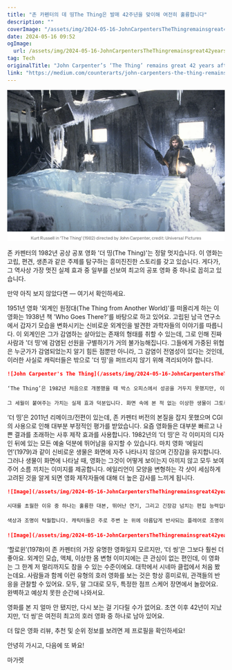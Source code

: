 ```yaml
---
title: "존 카펜터의 데 띵The Thing은 발매 42주년을 맞이해 여전히 훌륭합니다"
description: ""
coverImage: "/assets/img/2024-05-16-JohnCarpentersTheThingremainsgreat42yearsafteritsrelease_0.png"
date: 2024-05-16 09:52
ogImage: 
  url: /assets/img/2024-05-16-JohnCarpentersTheThingremainsgreat42yearsafteritsrelease_0.png
tag: Tech
originalTitle: "John Carpenter’s ‘The Thing’ remains great 42 years after its release"
link: "https://medium.com/counterarts/john-carpenters-the-thing-remains-great-42-years-after-its-release-8ba26b215a75"
---
```



![image](/assets/img/2024-05-16-JohnCarpentersTheThingremainsgreat42yearsafteritsrelease_0.png)

존 카펜터의 1982년 공상 공포 영화 '더 띵(The Thing)'는 정말 멋지습니다. 이 영화는 고립, 편견, 생존과 같은 주제를 탐구하는 흥미진진한 스토리를 갖고 있습니다. 게다가, 그 역사상 가장 멋진 실제 효과 중 일부를 선보여 최고의 공포 영화 중 하나로 꼽히고 있습니다.

만약 아직 보지 않았다면 — 여기서 확인하세요.

1951년 영화 '외계인 원정대(The Thing from Another World)'를 떠올리게 하는 이 영화는 1938년 책 'Who Goes There?'를 바탕으로 하고 있어요. 고립된 남극 연구소에서 갑자기 모습을 변화시키는 신비로운 외계인을 발견한 과학자들의 이야기를 따릅니다. 이 외계인은 그가 감염하는 살아있는 존재의 형태를 취할 수 있는데, 그로 인해 진짜 사람과 '더 띵'에 감염된 선원을 구별하기가 거의 불가능해집니다. 그들에게 가중된 위협은 누군가가 감염되었는지 알기 힘든 점뿐만 아니라, 그 감염이 전염성이 있다는 것인데, 이러한 사실로 캐릭터들은 밖으로 '더 띵'을 퍼뜨리지 않기 위해 격리되어야 합니다.



```markdown
![John Carpenter's The Thing](/assets/img/2024-05-16-JohnCarpentersTheThingremainsgreat42yearsafteritsrelease_1.png)

‘The Thing’은 1982년 처음으로 개봉했을 때 박스 오피스에서 성공을 거두지 못했지만, 이후 강력한 팬층과 비평가들로부터 큰 사랑을 받았습니다. 재미있게도, 동일한 날인 리들리 스콧 감독의 ‘블레이드 러너’(1982)와 함께 개봉했습니다. 두 번째 영화가 더 인기를 얻자 ‘더 띵’이 즉각적인 성공을 거두지 못했던 이유일지도 모릅니다. 그러나 오늘날 ‘더 띵’은 사랑받고 존경받습니다. 고전적인 80년대 영화의 시대를 뛰어넘는 퀄리티를 갖추고 있습니다. 좋은 80년대 과학-공포 영화보다 더 나은 것이 있을까요?

그 세월이 붙여주는 가치는 실제 효과 덕분입니다. 화면 속에 본 적 없는 이상한 생물이 그토록 현실적으로 보이는 것은, 촬영장에 사용된 물리적 요소들 덕분이기에 가능합니다. 그들의 만들어진 방식은 그토록 훌륭하여, 실제 해당 영화가 개봉한 정확히 40년 후에 처음으로 봤을 때라도 제 목숨이 위험에 빠진 듯했습니다.
```
‘더 띵’은 2011년 리메이크/전편이 있는데, 존 카펜터 버전의 본질을 잡지 못했으며 CGI의 사용으로 인해 대부분 부정적인 평가를 받았습니다. 요즘 영화들은 대부분 빠르고 나쁜 결과를 초래하는 사후 제작 효과를 사용합니다. 1982년의 ‘더 띵’은 각 이미지의 디자인 뒤에 있는 모든 예술 덕분에 뛰어남을 유지할 수 있습니다. 마치 영화 ‘에일리언’(1979)과 같이 신비로운 생물은 화면에 자주 나타나지 않으며 긴장감을 유지합니다. 그러나 생물이 화면에 나타날 때, 영화는 그것이 어떻게 보이는지 아끼지 않고 모두 보여주어 소름 끼치는 이미지를 제공합니다. 에일리언이 모양을 변형하는 각 샷이 세심하게 고려된 것을 알게 되면 영화 제작자들에 대해 더 높은 감사를 느끼게 됩니다.



```markdown
![Image](/assets/img/2024-05-16-JohnCarpentersTheThingremainsgreat42yearsafteritsrelease_2.png)

시대를 초월한 이유 중 하나는 훌륭한 대본, 뛰어난 연기, 그리고 긴장감 넘치는 편집 능력입니다. 이야기의 가장 흥미로운 측면 중 하나는 격리된 캐릭터들의 심리적 연구로, 점차 편집증에 빠져든다는 점과 누가 그 중 하나인지 알 수 없다는 점입니다. 영화의 긴장감은 사운드트랙, 편집, 그리고 사운드 디자인으로 크게 구축되었습니다. 음악은 앨런 하와스가 작곡하였으며 그는 존 카펜터와 많은 영화에서 협업한 경력이 있습니다. 사운드트랙은 주요 테마로 반복되는 소리 몇 개로 구성되어 있지만, 여전히 영화의 압도적인 분위기를 만들어냅니다.

색상과 조명이 탁월합니다. 캐릭터들은 주로 주변 눈 위에 아름답게 반사되는 플레어로 조명이 되어 있습니다. 이 작업은 존 카펜터와 이미 협업한 경력이 있는 마크 월쪼가 수행하였으며, 그는 스티븐 스필버그와 ‘쥬라기 공원’(1993)에서, 로버트 제메키스와 ‘백 투 더 퓨처’(1985)에서도 함께 일한 바 있습니다.

![Image](/assets/img/2024-05-16-JohnCarpentersTheThingremainsgreat42yearsafteritsrelease_3.png)
```



‘할로윈’(1978)이 존 카펜터의 가장 유명한 영화일지 모르지만, ‘더 씽’은 그보다 훨씬 더 좋아요. 외계인 모습, 액체, 이상한 몸 변형 이미지에는 큰 관심이 없는 편인데, 이 영화는 그 한계 저 멀리까지도 참을 수 있는 수준이에요. 대학에서 시네마 클럽에서 처음 봤는데요. 사람들과 함께 이런 유형의 호러 영화를 보는 것은 항상 흥미로워, 관객들의 반응을 관찰할 수 있어요. 모두, 말 그대로 모두, 특정한 점프 스케어 장면에서 놀랐어요. 완벽하고 예상치 못한 순간에 나와서요.

영화를 본 지 얼마 안 됐지만, 다시 보는 걸 기다릴 수가 없어요. 초연 이후 42년이 지났지만, ‘더 씽’은 여전히 최고의 호러 영화 중 하나로 남아 있어요.

더 많은 영화 리뷰, 추천 및 순위 정보를 보려면 제 프로필을 확인하세요!

안녕히 가시고, 다음에 또 봐요!



마가렛